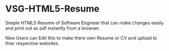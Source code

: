 # VSG-HTML5-Resume
Simple HTML5 Resume of Software Engineer  that can make changes easily and print out as pdf instantly from a browser.

New Users can Edit this to make there own Resume or CV and upload to thier respective websites. 
